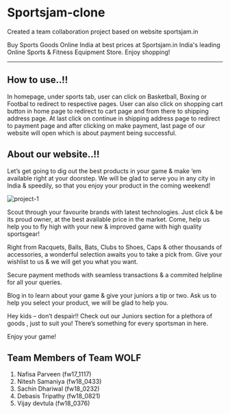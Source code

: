 # Sportsjam-clone

Created a team collaboration project based on website sportsjam.in

Buy Sports Goods Online India at best prices at Sportsjam.in
India's leading Online Sports & Fitness Equipment Store. Enjoy
shopping!

----------------------------------------------------------

How to use..!!
-----------

In homepage, under sports tab, user can click on Basketball, Boxing or Footbal to redirect to respective pages. User can also click on shopping cart button in home page to redirect to cart page and from there to shipping address page. At last click on continue in shipping address page to redirect to payment page and after clicking on make payment, last page of our website will open which is about payment being successful.

About our website..!!
------------------------

Let’s get going to dig out the best products in your game & make ‘em available right at your doorstep. We will be glad to serve you in any city in India & speedily, so that you enjoy your product in the coming weekend!

![project-1](https://user-images.githubusercontent.com/103953608/197336607-093eb7a5-e270-4a89-b40f-c7d2fc8ac315.jpg)

Scout through your favourite brands with latest technologies. Just click & be its proud owner, at the best available price in the market. Come, help us help you to fly high with your new & improved game with high quality sportsgear!

Right from Racquets, Balls, Bats, Clubs to Shoes, Caps & other thousands of accessories, a wonderful selection awaits you to take a pick from. Give your wishlist to us & we will get you what you want.

Secure payment methods with seamless transactions & a commited helpline for all your queries.

Blog in to learn about your game & give your juniors a tip or two. Ask us to help you select your product, we will be glad to help you.

Hey kids – don’t despair!! Check out our Juniors section for a plethora of goods , just to suit you! There’s something for every sportsman in here.

Enjoy your game!

Team Members of Team WOLF
------------------------------

1) Nafisa Parveen (fw17_1117)
2) Nitesh Samaniya (fw18_0433)
3) Sachin Dhariwal (fw18_0232)
4) Debasis Tripathy (fw18_0821)
5) Vijay devtula (fw18_0376)
